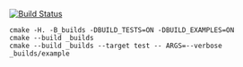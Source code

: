 [![Build Status](https://travis-ci.org/Link-God/matrix_example.svg?branch=master)](https://travis-ci.org/Link-God/matrix_example)

```
cmake -H. -B_builds -DBUILD_TESTS=ON -DBUILD_EXAMPLES=ON
cmake --build _builds
cmake --build _builds --target test -- ARGS=--verbose
_builds/example
```
